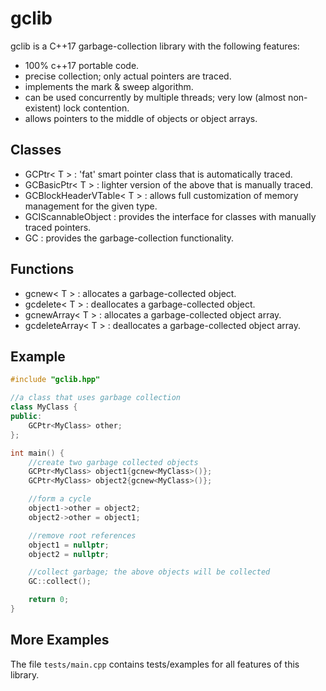 # gclib

gclib is a C++17 garbage-collection library with the following features:

- 100% c++17 portable code.
- precise collection; only actual pointers are traced.
- implements the mark & sweep algorithm.
- can be used concurrently by multiple threads; very low (almost non-existent) lock contention.
- allows pointers to the middle of objects or object arrays.

## Classes

- GCPtr< T > : 'fat' smart pointer class that is automatically traced.
- GCBasicPtr< T > : lighter version of the above that is manually traced.
- GCBlockHeaderVTable< T > : allows full customization of memory management for the given type.
- GCIScannableObject : provides the interface for classes with manually traced pointers.
- GC : provides the garbage-collection functionality.

## Functions

- gcnew< T > : allocates a garbage-collected object.
- gcdelete< T > : deallocates a garbage-collected object.
- gcnewArray< T > : allocates a garbage-collected object array.
- gcdeleteArray< T > : deallocates a garbage-collected object array.

## Example

```cpp
#include "gclib.hpp"

//a class that uses garbage collection
class MyClass {
public:
	GCPtr<MyClass> other;
};

int main() {
	//create two garbage collected objects
	GCPtr<MyClass> object1{gcnew<MyClass>()};
	GCPtr<MyClass> object2{gcnew<MyClass>()};

	//form a cycle
	object1->other = object2;
	object2->other = object1;

	//remove root references
	object1 = nullptr;
	object2 = nullptr;

	//collect garbage; the above objects will be collected
	GC::collect();

	return 0;
}
```

## More Examples

The file `tests/main.cpp` contains tests/examples for all features of this library.
